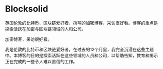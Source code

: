 # 

# Blocksolid

英国伦敦的比特币、区块链爱好者，撰写的加密博客，采访很好看。博客的重点是探索活跃在加密与区块链领域的人和公司。

加密博客，采访很好看。

我是伦敦的比特币和区块链爱好者，在过去的12个月里，我完全沉浸在这些主题中。本博客的目的是探索活跃在这些领域的人员和公司，以帮助告知，教育和揭示正在完成的一些令人难以置信的工作。

